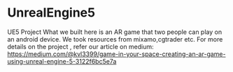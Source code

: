 # UnrealEngine5
UE5 Project
What we built here is an AR game that two people can play on an android device.
We took resources from mixamo,cgtrader etc.
For more details on the project , refer our article on medium:
https://medium.com/@kvl3399/game-in-your-space-creating-an-ar-game-using-unreal-engine-5-3122f6bc5e7a

